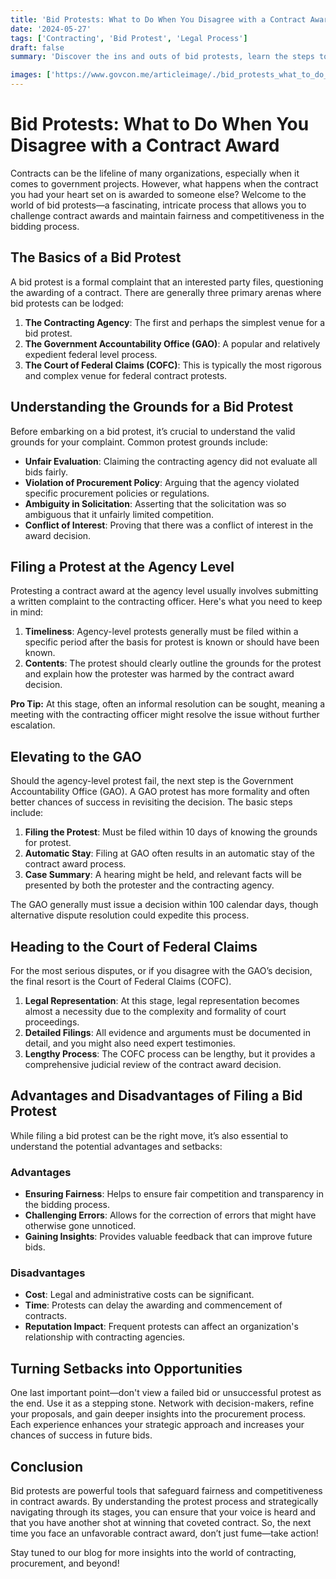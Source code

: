```yaml
---
title: 'Bid Protests: What to Do When You Disagree with a Contract Award'
date: '2024-05-27'
tags: ['Contracting', 'Bid Protest', 'Legal Process']
draft: false
summary: 'Discover the ins and outs of bid protests, learn the steps to take when a contract award doesn’t go your way, and find out how to turn a setback into an opportunity.'

images: ['https://www.govcon.me/articleimage/./bid_protests_what_to_do_when_you_disagree_with_a_contract_award.webp']
---
```


# Bid Protests: What to Do When You Disagree with a Contract Award

Contracts can be the lifeline of many organizations, especially when it comes to government projects. However, what happens when the contract you had your heart set on is awarded to someone else? Welcome to the world of bid protests—a fascinating, intricate process that allows you to challenge contract awards and maintain fairness and competitiveness in the bidding process.

## The Basics of a Bid Protest

A bid protest is a formal complaint that an interested party files, questioning the awarding of a contract. There are generally three primary arenas where bid protests can be lodged:

1. **The Contracting Agency**: The first and perhaps the simplest venue for a bid protest.
2. **The Government Accountability Office (GAO)**: A popular and relatively expedient federal level process.
3. **The Court of Federal Claims (COFC)**: This is typically the most rigorous and complex venue for federal contract protests.

## Understanding the Grounds for a Bid Protest

Before embarking on a bid protest, it’s crucial to understand the valid grounds for your complaint. Common protest grounds include:

- **Unfair Evaluation**: Claiming the contracting agency did not evaluate all bids fairly.
- **Violation of Procurement Policy**: Arguing that the agency violated specific procurement policies or regulations.
- **Ambiguity in Solicitation**: Asserting that the solicitation was so ambiguous that it unfairly limited competition.
- **Conflict of Interest**: Proving that there was a conflict of interest in the award decision.

## Filing a Protest at the Agency Level

Protesting a contract award at the agency level usually involves submitting a written complaint to the contracting officer. Here's what you need to keep in mind:

1. **Timeliness**: Agency-level protests generally must be filed within a specific period after the basis for protest is known or should have been known.
2. **Contents**: The protest should clearly outline the grounds for the protest and explain how the protester was harmed by the contract award decision.

**Pro Tip:** At this stage, often an informal resolution can be sought, meaning a meeting with the contracting officer might resolve the issue without further escalation.

## Elevating to the GAO

Should the agency-level protest fail, the next step is the Government Accountability Office (GAO). A GAO protest has more formality and often better chances of success in revisiting the decision. The basic steps include:

1. **Filing the Protest**: Must be filed within 10 days of knowing the grounds for protest.
2. **Automatic Stay**: Filing at GAO often results in an automatic stay of the contract award process.
3. **Case Summary**: A hearing might be held, and relevant facts will be presented by both the protester and the contracting agency.

The GAO generally must issue a decision within 100 calendar days, though alternative dispute resolution could expedite this process.

## Heading to the Court of Federal Claims

For the most serious disputes, or if you disagree with the GAO’s decision, the final resort is the Court of Federal Claims (COFC).

1. **Legal Representation**: At this stage, legal representation becomes almost a necessity due to the complexity and formality of court proceedings.
2. **Detailed Filings**: All evidence and arguments must be documented in detail, and you might also need expert testimonies.
3. **Lengthy Process**: The COFC process can be lengthy, but it provides a comprehensive judicial review of the contract award decision.

## Advantages and Disadvantages of Filing a Bid Protest

While filing a bid protest can be the right move, it’s also essential to understand the potential advantages and setbacks:

### Advantages

- **Ensuring Fairness**: Helps to ensure fair competition and transparency in the bidding process.
- **Challenging Errors**: Allows for the correction of errors that might have otherwise gone unnoticed.
- **Gaining Insights**: Provides valuable feedback that can improve future bids.

### Disadvantages

- **Cost**: Legal and administrative costs can be significant.
- **Time**: Protests can delay the awarding and commencement of contracts.
- **Reputation Impact**: Frequent protests can affect an organization's relationship with contracting agencies.

## Turning Setbacks into Opportunities

One last important point—don't view a failed bid or unsuccessful protest as the end. Use it as a stepping stone. Network with decision-makers, refine your proposals, and gain deeper insights into the procurement process. Each experience enhances your strategic approach and increases your chances of success in future bids.

## Conclusion

Bid protests are powerful tools that safeguard fairness and competitiveness in contract awards. By understanding the protest process and strategically navigating through its stages, you can ensure that your voice is heard and that you have another shot at winning that coveted contract. So, the next time you face an unfavorable contract award, don’t just fume—take action!

Stay tuned to our blog for more insights into the world of contracting, procurement, and beyond!